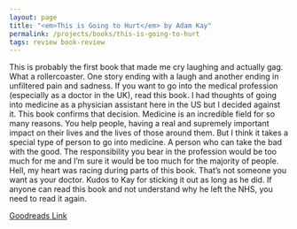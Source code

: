 ```yaml
---
layout: page
title: "<em>This is Going to Hurt</em> by Adam Kay"
permalink: /projects/books/this-is-going-to-hurt
tags: review book-review
---
```


This is probably the first book that made me cry laughing and actually gag. What a rollercoaster. One story ending with a laugh and another ending in unfiltered pain and sadness. If you want to go into the medical profession (especially as a doctor in the UK), read this book. I had thoughts of going into medicine as a physician assistant here in the US but I decided against it. This book confirms that decision. Medicine is an incredible field for so many reasons. You help people, having a real and supremely important impact on their lives and the lives of those around them. But I think it takes a special type of person to go into medicine. A person who can take the bad with the good. The responsibility you bear in the profession would be too much for me and I’m sure it would be too much for the majority of people. Hell, my heart was racing during parts of this book. That’s not someone you want as your doctor. Kudos to Kay for sticking it out as long as he did. If anyone can read this book and not understand why he left the NHS, you need to read it again.

[Goodreads Link](https://www.goodreads.com/book/show/35510008-this-is-going-to-hurt)